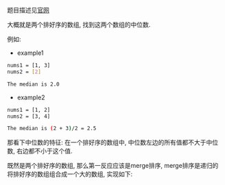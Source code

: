 题目描述见[官网](https://leetcode.com/problems/median-of-two-sorted-arrays/)

大概就是两个排好序的数组, 找到这两个数组的中位数.

例如:

- example1

```sh
nums1 = [1, 3]
nums2 = [2]

The median is 2.0
```

- example2

```sh
nums1 = [1, 2]
nums2 = [3, 4]

The median is (2 + 3)/2 = 2.5
```

那看下中位数的特征: 在一个排好序的数组中, 中位数左边的所有值都不大于中位数, 右边都不小于这个值.

既然是两个排好序的数组, 那么第一反应应该是merge排序, merge排序是递归的将排好序的数组组合成一个大的数组, 实现如下:


```python

